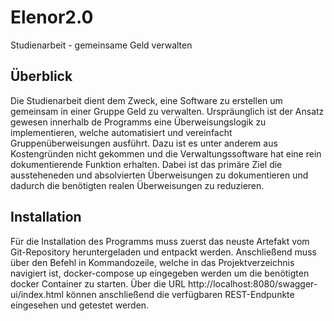 # Elenor2.0
Studienarbeit - gemeinsame Geld verwalten

## Überblick
Die Studienarbeit dient dem Zweck, eine Software zu erstellen um gemeinsam in einer Gruppe Geld zu verwalten. Urspräunglich ist der Ansatz gewesen innerhalb de Programms eine Überweisungslogik zu implementieren, welche automatisiert und vereinfacht Gruppenüberweisungen ausführt. Dazu ist es unter anderem aus Kostengründen nicht gekommen und die Verwaltungssoftware hat eine rein dokumentierende Funktion erhalten. Dabei ist das primäre Ziel die aussteheneden und absolvierten Überweisungen zu dokumentieren und dadurch die benötigten realen Überweisungen zu reduzieren.

## Installation
Für die Installation des Programms muss zuerst das neuste Artefakt vom Git-Repository heruntergeladen und entpackt werden. Anschließend muss über den Befehl in Kommandozeile, welche in das Projektverzeichnis navigiert ist, docker-compose up eingegeben werden um die benötigten docker Container zu starten. Über die URL http://localhost:8080/swagger-ui/index.html können anschließend die verfügbaren REST-Endpunkte eingesehen und getestet werden. 
